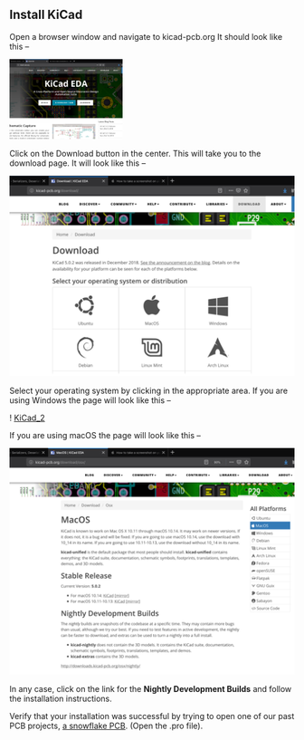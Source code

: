 ## Install KiCad

Open a browser window and navigate to kicad-pcb.org It should look like this –

<img src="../images/KiCad_0.png" width="200"/>

Click on the Download button in the center. This will take you to the download page. It will look like this –

![KiCad_1](../images/KiCad_1.png?raw=true)

Select your operating system by clicking in the appropriate area. If you are using Windows the page will look like this –

! [KiCad_2](../images/KiCad_2.png?raw=true)

If you are using macOS the page will look like this –

<img width="700" src="../images/KiCad_3.png">

In any case, click on the link for the **Nightly Development Builds** and follow the installation instructions.

Verify that your installation was successful by trying to open one of our past PCB projects, [a snowflake PCB](https://github.com/maholli/snowflake/tree/master/snowflake_1). (Open the .pro file). 

